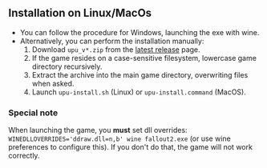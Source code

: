 ## Installation on Linux/MacOs

- You can follow the procedure for Windows, launching the exe with wine.
- Alternatively, you can perform the installation manually:
  1. Download `upu_v*.zip` from the [latest release](https://github.com/BGforgeNet/Fallout2_Unofficial_Patch/releases/latest) page.
  1. If the game resides on a case-sensitive filesystem, lowercase game directory recursively.
  1. Extract the archive into the main game directory, overwriting files when asked.
  1. Launch `upu-install.sh` (Linux) or `upu-install.command` (MacOS).

### Special note
When launching the game, you **must** set dll overrides: `WINEDLLOVERRIDES='ddraw.dll=n,b' wine fallout2.exe` (or use wine preferences to configure this). If you don't do that, the game will not work correctly.
